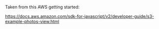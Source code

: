 Taken from this AWS getting started:

https://docs.aws.amazon.com/sdk-for-javascript/v2/developer-guide/s3-example-photos-view.html

